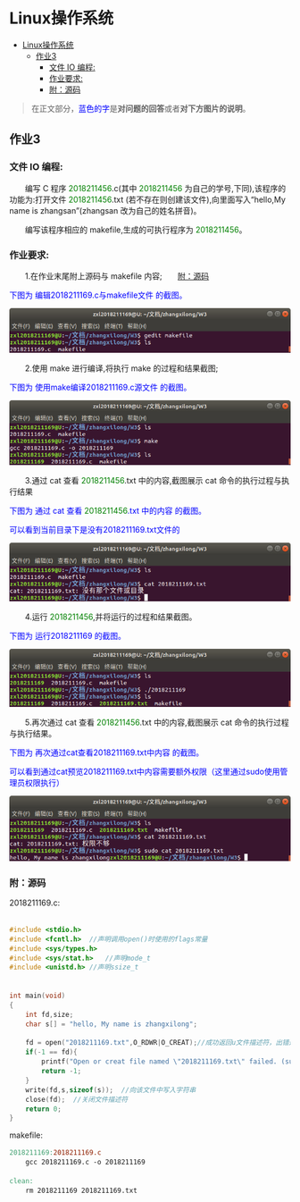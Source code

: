 # Linux操作系统

<!-- @import "[TOC]" {cmd="toc" depthFrom=1 depthTo=6 orderedList=false} -->

<!-- code_chunk_output -->

- [Linux操作系统](#linux操作系统)
  - [作业3](#作业3)
    - [文件 IO 编程:](#文件-io-编程)
    - [作业要求:](#作业要求)
    - [附：源码](#附源码)

<!-- /code_chunk_output -->

>在正文部分，<font color = blue>蓝色的字</font>是**对问题的回答**或者**对下方图片的说明**。

<div STYLE="page-break-after: always;"></div>

## 作业3

### 文件 IO 编程:

&emsp;&emsp;编写 C 程序 <font color = green>2018211456</font>.c(其中 <font color = green>2018211456</font> 为自己的学号,下同),该程序的功能为:打开文件 <font color = green>2018211456</font>.txt (若不存在则创建该文件),向里面写入“hello,My name is zhangsan”(zhangsan 改为自己的姓名拼音)。

&emsp;&emsp;编写该程序相应的 makefile,生成的可执行程序为 <font color = green>2018211456</font>。

### 作业要求:

&emsp;&emsp;1.在作业末尾附上源码与 makefile 内容;&emsp;&emsp;[附：源码](#附源码)

<font color = blue>
下图为 编辑2018211169.c与makefile文件 的截图。
</font>

![gedit](./pic3/2020-12-11%2021-37-54屏幕截图.png)

&emsp;&emsp;2.使用 make 进行编译,将执行 make 的过程和结果截图;

<font color = blue>
下图为 使用make编译2018211169.c源文件 的截图。
</font>

![make](./pic3/2020-12-11%2021-40-57屏幕截图.png)

&emsp;&emsp;3.通过 cat 查看 <font color = green>2018211456</font>.txt 中的内容,截图展示 cat 命令的执行过程与执行结果

<font color = blue>
下图为 通过 cat 查看 <font color = green>2018211456</font>.txt 中的内容 的截图。

可以看到当前目录下是没有2018211169.txt文件的
</font>

![cat1](./pic3/2020-12-11%2021-46-29屏幕截图.png)

&emsp;&emsp;4.运行 <font color = green>2018211456</font>,并将运行的过程和结果截图。

<font color = blue>
下图为 运行2018211169 的截图。
</font>

![2018211169](./pic3/2020-12-11%2021-42-53屏幕截图.png)

&emsp;&emsp;5.再次通过 cat 查看 <font color = green>2018211456</font>.txt 中的内容,截图展示 cat 命令的执行过程与执行结果。

<font color = blue>
下图为 再次通过cat查看2018211169.txt中内容 的截图。

可以看到通过cat预览2018211169.txt中内容需要额外权限（这里通过sudo使用管理员权限执行）
</font>

![cat2](./pic3/2020-12-11%2021-44-59屏幕截图.png)

### 附：源码

2018211169.c:

``` C

#include <stdio.h>
#include <fcntl.h>  //声明调用open()时使用的flags常量
#include <sys/types.h>
#include <sys/stat.h>	//声明mode_t
#include <unistd.h>	//声明ssize_t


int main(void)
{
    int fd,size;
    char s[] = "hello, My name is zhangxilong";
    
    fd = open("2018211169.txt",O_RDWR|O_CREAT);//成功返回u文件描述符，出错返回-1
    if(-1 == fd){
        printf("Open or creat file named \"2018211169.txt\" failed. (sudo?)");
        return -1;
    }
    write(fd,s,sizeof(s));  //向该文件中写入字符串
    close(fd);  //关闭文件描述符
    return 0;
}

```

makefile:

``` makefile
2018211169:2018211169.c
	gcc 2018211169.c -o 2018211169

clean:
	rm 2018211169 2018211169.txt
```
